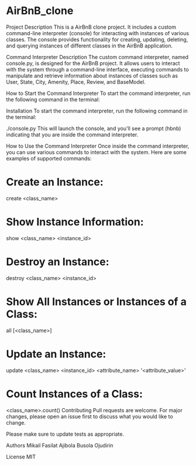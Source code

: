 # AirBnB_clone
Project Description
This is a AirBnB clone project. It includes a custom command-line interpreter (console) for interacting with instances of various classes. The console provides functionality for creating, updating, deleting, and querying instances of different classes in the AirBnB application.

Command Interpreter Description
The custom command interpreter, named console.py, is designed for the AirBnB project. It allows users to interact with the system through a command-line interface, executing commands to manipulate and retrieve information about instances of classes such as User, State, City, Amenity, Place, Review, and BaseModel.

How to Start the Command Interpreter
To start the command interpreter, run the following command in the terminal:

Installation
To start the command interpreter, run the following command in the terminal:

./console.py
This will launch the console, and you'll see a prompt (hbnb) indicating that you are inside the command interpreter.

How to Use the Command Interpreter
Once inside the command interpreter, you can use various commands to interact with the system. Here are some examples of supported commands:

# Create an Instance:
create <class_name>

# Show Instance Information:
show <class_name> <instance_id>

# Destroy an Instance:
destroy <class_name> <instance_id>

# Show All Instances or Instances of a Class:
all [<class_name>]

# Update an Instance:
update <class_name> <instance_id> <attribute_name> '<attribute_value>'

# Count Instances of a Class:
<class_name>.count()
Contributing
Pull requests are welcome. For major changes, please open an issue first to discuss what you would like to change.

Please make sure to update tests as appropriate.

Authors
Mikail Fasilat Ajibola
Busola Ojudirin

License
MIT
